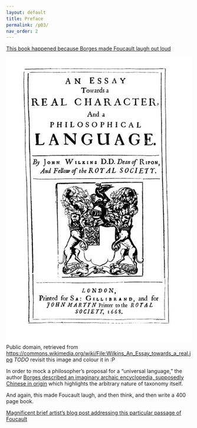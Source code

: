 ```yaml
---
layout: default
title: Preface
permalink: /p03/
nav_order: 2
---
```


[This book happened because Borges made Foucault laugh out loud](https://www.thendobetter.com/arts/2019/7/27/messy-borges-celestial-emporium-of-benevolent-knowledge)

![wilkins.jpg](../memes/wilkins.jpg) 
Public domain, retrieved from https://commons.wikimedia.org/wiki/File:Wilkins_An_Essay_towards_a_real.jpg
*TODO* revisit this image and colour it in :P

In order to mock a philosopher’s proposal for a “universal language,”
the author [Borges described an imaginary archaic encyclopedia, supposedly Chinese in origin](https://en.wikipedia.org/wiki/Celestial_Emporium_of_Benevolent_Knowledge) which highlights the arbitrary nature of taxonomy itself.

And again, this made Foucault laugh, and then think, and then write a 400 page book.

[Magnificent brief artist’s blog post addressing this particular passage of Foucault](http://www.paullowry.com/paullowry/TEXT/textemporium.html)

